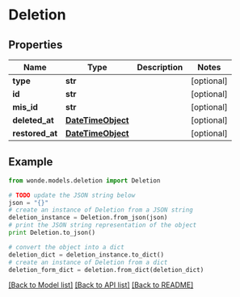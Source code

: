 # Deletion


## Properties
Name | Type | Description | Notes
------------ | ------------- | ------------- | -------------
**type** | **str** |  | [optional] 
**id** | **str** |  | [optional] 
**mis_id** | **str** |  | [optional] 
**deleted_at** | [**DateTimeObject**](DateTimeObject.md) |  | [optional] 
**restored_at** | [**DateTimeObject**](DateTimeObject.md) |  | [optional] 

## Example

```python
from wonde.models.deletion import Deletion

# TODO update the JSON string below
json = "{}"
# create an instance of Deletion from a JSON string
deletion_instance = Deletion.from_json(json)
# print the JSON string representation of the object
print Deletion.to_json()

# convert the object into a dict
deletion_dict = deletion_instance.to_dict()
# create an instance of Deletion from a dict
deletion_form_dict = deletion.from_dict(deletion_dict)
```
[[Back to Model list]](../README.md#documentation-for-models) [[Back to API list]](../README.md#documentation-for-api-endpoints) [[Back to README]](../README.md)


